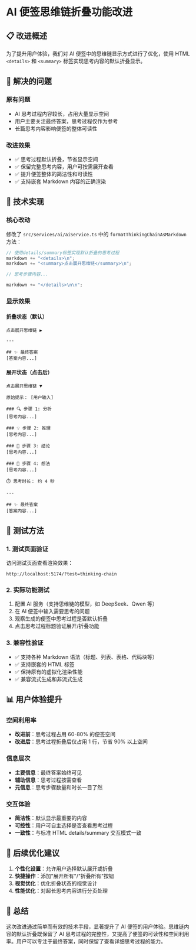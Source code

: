 # AI 便签思维链折叠功能改进

## 📋 改进概述

为了提升用户体验，我们对 AI 便签中的思维链显示方式进行了优化，使用 HTML `<details>` 和 `<summary>` 标签实现思考内容的默认折叠显示。

## 🎯 解决的问题

### 原有问题

- AI 思考过程内容较长，占用大量显示空间
- 用户主要关注最终答案，思考过程仅作为参考
- 长篇思考内容影响便签的整体可读性

### 改进效果

- ✅ 思考过程默认折叠，节省显示空间
- ✅ 保留完整思考内容，用户可按需展开查看
- ✅ 提升便签整体的简洁性和可读性
- ✅ 支持嵌套 Markdown 内容的正确渲染

## 🔧 技术实现

### 核心改动

修改了 `src/services/ai/aiService.ts` 中的 `formatThinkingChainAsMarkdown` 方法：

```typescript
// 使用details/summary标签实现默认折叠的思考过程
markdown += "<details>\n";
markdown += "<summary>点击展开思维链</summary>\n";

// 思考步骤内容...

markdown += "</details>\n\n";
```

### 显示效果

#### 折叠状态（默认）

```
点击展开思维链 ▶️

---

## ✨ 最终答案
[答案内容...]
```

#### 展开状态（点击后）

```
点击展开思维链 ▼

原始提示： [用户输入]

### 🔍 步骤 1: 分析
[思考内容...]

### 💡 步骤 2: 推理
[思考内容...]

### 🎯 步骤 3: 结论
[思考内容...]

### 💭 步骤 4: 想法
[思考内容...]

⏱️ 思考时长： 约 4 秒

---

## ✨ 最终答案
[答案内容...]
```

## 🧪 测试方法

### 1. 测试页面验证

访问测试页面查看渲染效果：

```
http://localhost:5174/?test=thinking-chain
```

### 2. 实际功能测试

1. 配置 AI 服务（支持思维链的模型，如 DeepSeek、Qwen 等）
2. 在 AI 便签中输入需要思考的问题
3. 观察生成的便签中思考过程是否默认折叠
4. 点击思考过程标题验证展开/折叠功能

### 3. 兼容性验证

- ✅ 支持各种 Markdown 语法（标题、列表、表格、代码块等）
- ✅ 支持嵌套的 HTML 标签
- ✅ 保持原有的虚拟化渲染性能
- ✅ 兼容流式生成和非流式生成

## 📊 用户体验提升

### 空间利用率

- **改进前**：思考过程占用 60-80% 的便签空间
- **改进后**：思考过程折叠后仅占用 1 行，节省 90% 以上空间

### 信息层次

- **主要信息**：最终答案始终可见
- **辅助信息**：思考过程按需查看
- **元信息**：思考步骤数量和时长一目了然

### 交互体验

- **简洁性**：默认显示最重要的内容
- **可控性**：用户可自主选择是否查看思考过程
- **一致性**：与标准 HTML details/summary 交互模式一致

## 🔄 后续优化建议

1. **个性化设置**：允许用户选择默认展开或折叠
2. **快捷操作**：添加"展开所有"/"折叠所有"按钮
3. **视觉优化**：优化折叠状态的视觉设计
4. **性能优化**：对超长思考内容进行分页处理

## 📝 总结

这次改进通过简单而有效的技术手段，显著提升了 AI 便签的用户体验。思维链内容的默认折叠既保留了 AI 思考过程的完整性，又提高了便签的可读性和空间利用率。用户可以专注于最终答案，同时保留了查看详细思考过程的能力。
